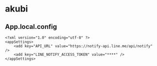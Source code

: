 # akubi


## App.local.config
```
<?xml version="1.0" encoding="utf-8" ?>
<appSettings>
	<add key="API_URL" value="https://notify-api.line.me/api/notify" />
	<add key="LINE_NOTIFY_ACCESS_TOKEN" value="****" />
</appSettings>
```
